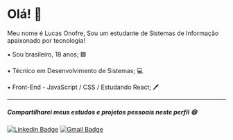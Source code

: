 # Olá! 👋

Meu nome é Lucas Onofre,
Sou um estudante de Sistemas de Informação apaixonado por tecnologia!

▪ Sou brasileiro, 18 anos; 🟩

▪ Técnico em Desenvolvimento de Sistemas; 💻

▪ Front-End - JavaScript / CSS / Estudando React; 🖊

---
 ##### Compartilharei meus estudos e projetos pessoais neste perfil 😄
[![Linkedin Badge](https://img.shields.io/badge/-Lucas%20Onofre-3C6AF5?style=flat-square&logo=Linkedin&logoColor=white&link=https://www.linkedin.com/in/lucas-onofre01/)](https://www.linkedin.com/in/lucas-onofre01/) [![Gmail Badge](https://img.shields.io/badge/-lucasxxonofre@gmail.com-3C6AF5?style=flat-square&logo=Gmail&logoColor=white&link=mailto:lucasxxonofre@gmail.com)](mailto:lucasxxonofre@gmail.com)
